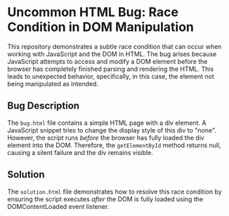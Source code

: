 # Uncommon HTML Bug: Race Condition in DOM Manipulation

This repository demonstrates a subtle race condition that can occur when working with JavaScript and the DOM in HTML. The bug arises because JavaScript attempts to access and modify a DOM element before the browser has completely finished parsing and rendering the HTML. This leads to unexpected behavior, specifically, in this case, the element not being manipulated as intended.

## Bug Description

The `bug.html` file contains a simple HTML page with a div element.  A JavaScript snippet tries to change the display style of this div to "none". However, the script runs *before* the browser has fully loaded the div element into the DOM.  Therefore, the `getElementById` method returns null, causing a silent failure and the div remains visible.

## Solution

The `solution.html` file demonstrates how to resolve this race condition by ensuring the script executes *after* the DOM is fully loaded using the DOMContentLoaded event listener.
